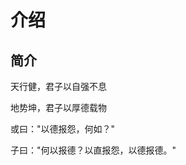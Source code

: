 # 介绍

## 简介
天行健，君子以自强不息

地势坤，君子以厚德载物

或曰："以德报怨，何如？"

子曰："何以报德？以直报怨，以德报德。"

[^官网]: https://docsify.js.org/#/zh-cn/

